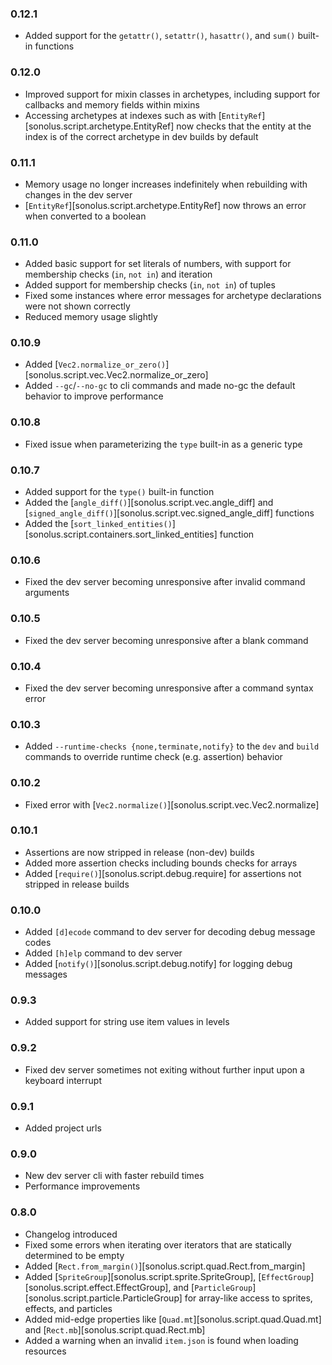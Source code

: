 ### 0.12.1

- Added support for the `getattr()`, `setattr()`, `hasattr()`, and `sum()` built-in functions

### 0.12.0

- Improved support for mixin classes in archetypes, including support for callbacks and memory fields within mixins
- Accessing archetypes at indexes such as with [`EntityRef`][sonolus.script.archetype.EntityRef] now checks that the
  entity at the index is of the correct archetype in dev builds by default

### 0.11.1

- Memory usage no longer increases indefinitely when rebuilding with changes in the dev server
- [`EntityRef`][sonolus.script.archetype.EntityRef] now throws an error when converted to a boolean

### 0.11.0

- Added basic support for set literals of numbers, with support for membership checks (`in`, `not in`) and iteration
- Added support for membership checks (`in`, `not in`) of tuples
- Fixed some instances where error messages for archetype declarations were not shown correctly
- Reduced memory usage slightly

### 0.10.9

- Added [`Vec2.normalize_or_zero()`][sonolus.script.vec.Vec2.normalize_or_zero]
- Added `--gc`/`--no-gc` to cli commands and made no-gc the default behavior to improve performance

### 0.10.8

- Fixed issue when parameterizing the `type` built-in as a generic type

### 0.10.7

- Added support for the `type()` built-in function
- Added the [`angle_diff()`][sonolus.script.vec.angle_diff] and 
  [`signed_angle_diff()`][sonolus.script.vec.signed_angle_diff] functions
- Added the [`sort_linked_entities()`][sonolus.script.containers.sort_linked_entities] function

### 0.10.6

- Fixed the dev server becoming unresponsive after invalid command arguments

### 0.10.5

- Fixed the dev server becoming unresponsive after a blank command

### 0.10.4

- Fixed the dev server becoming unresponsive after a command syntax error

### 0.10.3

- Added `--runtime-checks {none,terminate,notify}` to the `dev` and `build` commands to override runtime check
  (e.g. assertion) behavior

### 0.10.2

- Fixed error with [`Vec2.normalize()`][sonolus.script.vec.Vec2.normalize]

### 0.10.1

- Assertions are now stripped in release (non-dev) builds
- Added more assertion checks including bounds checks for arrays
- Added [`require()`][sonolus.script.debug.require] for assertions not stripped in release builds

### 0.10.0

- Added `[d]ecode` command to dev server for decoding debug message codes
- Added `[h]elp` command to dev server
- Added [`notify()`][sonolus.script.debug.notify] for logging debug messages

### 0.9.3

- Added support for string use item values in levels

### 0.9.2

- Fixed dev server sometimes not exiting without further input upon a keyboard interrupt

### 0.9.1

- Added project urls

### 0.9.0

- New dev server cli with faster rebuild times
- Performance improvements

### 0.8.0

- Changelog introduced
- Fixed some errors when iterating over iterators that are statically determined to be empty
- Added [`Rect.from_margin()`][sonolus.script.quad.Rect.from_margin]
- Added [`SpriteGroup`][sonolus.script.sprite.SpriteGroup], [`EffectGroup`][sonolus.script.effect.EffectGroup], and
  [`ParticleGroup`][sonolus.script.particle.ParticleGroup] for array-like access to sprites, effects, and particles
- Added mid-edge properties like [`Quad.mt`][sonolus.script.quad.Quad.mt] and [`Rect.mb`][sonolus.script.quad.Rect.mb]
- Added a warning when an invalid `item.json` is found when loading resources
